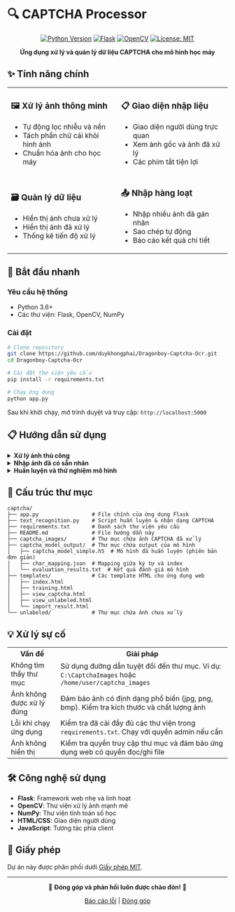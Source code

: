 # 🔍 CAPTCHA Processor

<div align="center">
    
  [![Python Version](https://img.shields.io/badge/python-3.6+-blue.svg)](https://www.python.org/downloads/)
  [![Flask](https://img.shields.io/badge/flask-2.0.1-brightgreen.svg)](https://flask.palletsprojects.com/)
  [![OpenCV](https://img.shields.io/badge/opencv-4.5.3-orange.svg)](https://opencv.org/)
  [![License: MIT](https://img.shields.io/badge/License-MIT-yellow.svg)](https://opensource.org/licenses/MIT)
  
  **Ứng dụng xử lý và quản lý dữ liệu CAPTCHA cho mô hình học máy**
  
</div>

## ✨ Tính năng chính

<table>
  <tr>
    <td width="50%">
      <h3>🖼️ Xử lý ảnh thông minh</h3>
      <ul>
        <li>Tự động lọc nhiễu và nền</li>
        <li>Tách phần chữ cái khỏi hình ảnh</li>
        <li>Chuẩn hóa ảnh cho học máy</li>
      </ul>
    </td>
    <td width="50%">
      <h3>📋 Giao diện nhập liệu</h3>
      <ul>
        <li>Giao diện người dùng trực quan</li>
        <li>Xem ảnh gốc và ảnh đã xử lý</li>
        <li>Các phím tắt tiện lợi</li>
      </ul>
    </td>
  </tr>
  <tr>
    <td width="50%">
      <h3>🗃️ Quản lý dữ liệu</h3>
      <ul>
        <li>Hiển thị ảnh chưa xử lý</li>
        <li>Hiển thị ảnh đã xử lý</li>
        <li>Thống kê tiến độ xử lý</li>
      </ul>
    </td>
    <td width="50%">
      <h3>📤 Nhập hàng loạt</h3>
      <ul>
        <li>Nhập nhiều ảnh đã gán nhãn</li>
        <li>Sao chép tự động</li>
        <li>Báo cáo kết quả chi tiết</li>
      </ul>
    </td>
  </tr>
</table>

## 🚀 Bắt đầu nhanh

### Yêu cầu hệ thống

- Python 3.6+
- Các thư viện: Flask, OpenCV, NumPy

### Cài đặt

```bash
# Clone repository
git clone https://github.com/duykhongphai/Dragonboy-Captcha-Ocr.git
cd Dragonboy-Captcha-Ocr

# Cài đặt thư viện yêu cầu
pip install -r requirements.txt

# Chạy ứng dụng
python app.py
```

Sau khi khởi chạy, mở trình duyệt và truy cập: `http://localhost:5000`

## 📋 Hướng dẫn sử dụng

<details>
<summary><b>Xử lý ảnh thủ công</b></summary>
<br>

### Xử lý từng ảnh CAPTCHA và nhập dữ liệu

1. Từ trang chủ, chọn **Xử lý ảnh thủ công**
2. Nhập đường dẫn thư mục chứa ảnh CAPTCHA
3. Nhấn **Bắt đầu xử lý ảnh**
4. Với mỗi ảnh được hiển thị:
   - Quan sát cả ảnh gốc và ảnh đã xử lý
   - Nhập nội dung CAPTCHA vào ô văn bản
   - Nhấn **Enter** hoặc **Lưu & Tiếp tục** để chuyển ảnh tiếp theo

> **Mẹo:** Sử dụng phím **Enter** để di chuyển nhanh qua các ảnh

</details>

<details>
<summary><b>Nhập ảnh đã có sẵn nhãn</b></summary>
<br>

### Nhập nhiều ảnh đã được gán nhãn

1. Từ trang chủ, chọn **Nhập ảnh đã có sẵn nhãn**
2. Nhập đường dẫn thư mục chứa ảnh đã gán nhãn
3. Nhấn **Nhập ảnh đã gán nhãn**
4. Xem báo cáo kết quả nhập:
   - Số ảnh đã nhập thành công
   - Số ảnh bị bỏ qua (trùng lặp)
   - Tổng số ảnh được xử lý

> **Lưu ý:** Tên file (không có phần mở rộng) được sử dụng làm nhãn của ảnh. Ví dụ: `ABCDEF.png` sẽ có nhãn là "ABCDEF"

</details>

<details>
<summary><b>Huấn luyện và thử nghiệm mô hình</b></summary>
<br>

### Huấn luyện mô hình nhận dạng CAPTCHA

Sau khi đã có đủ dữ liệu trong thư mục `captcha_images`, bạn có thể huấn luyện mô hình nhận dạng:

```bash
# Chạy script huấn luyện
python text_recognition.py --train
```

Script sẽ:
1. Đọc tất cả ảnh từ thư mục `captcha_images`
2. Tách dữ liệu thành tập huấn luyện và tập kiểm tra
3. Huấn luyện mô hình CNN để nhận dạng ký tự
4. Lưu mô hình đã huấn luyện vào `model.h5`

### Thử nghiệm mô hình

Để kiểm tra độ chính xác của mô hình với một ảnh cụ thể:

```bash
# Thử nghiệm trên một ảnh
python text_recognition.py --test path/to/image.png
```

Để đánh giá mô hình trên toàn bộ tập dữ liệu kiểm tra:

```bash
# Đánh giá trên tập kiểm tra
python text_recognition.py --evaluate
```

Kết quả sẽ hiển thị:
- Độ chính xác tổng thể
- Các trường hợp nhận dạng sai
- Ma trận nhầm lẫn

> **Mẹo:** Tăng số lượng ảnh huấn luyện để cải thiện độ chính xác. Ít nhất 1000 ảnh cho kết quả tốt.

</details>

## 📁 Cấu trúc thư mục

```
captcha/
├── app.py                 # File chính của ứng dụng Flask
├── text_recognition.py    # Script huấn luyện & nhận dạng CAPTCHA
├── requirements.txt       # Danh sách thư viện yêu cầu
├── README.md              # File hướng dẫn này
├── captcha_images/        # Thư mục chứa ảnh CAPTCHA đã xử lý
├── captcha_model_output/  # Thư mục chứa output của mô hình
│   ├── captcha_model_simple.h5  # Mô hình đã huấn luyện (phiên bản đơn giản)
│   ├── char_mapping.json  # Mapping giữa ký tự và index
│   └── evaluation_results.txt  # Kết quả đánh giá mô hình
├── templates/             # Các template HTML cho ứng dụng web
│   ├── index.html
│   ├── training.html
│   ├── view_captcha.html
│   ├── view_unlabeled.html
│   └── import_result.html
└── unlabeled/             # Thư mục chứa ảnh chưa xử lý
```

## 💡 Xử lý sự cố

<table>
  <tr>
    <th>Vấn đề</th>
    <th>Giải pháp</th>
  </tr>
  <tr>
    <td>Không tìm thấy thư mục</td>
    <td>Sử dụng đường dẫn tuyệt đối đến thư mục. Ví dụ: <code>C:\CaptchaImages</code> hoặc <code>/home/user/captcha_images</code></td>
  </tr>
  <tr>
    <td>Ảnh không được xử lý đúng</td>
    <td>Đảm bảo ảnh có định dạng phổ biến (jpg, png, bmp). Kiểm tra kích thước và chất lượng ảnh</td>
  </tr>
  <tr>
    <td>Lỗi khi chạy ứng dụng</td>
    <td>Kiểm tra đã cài đầy đủ các thư viện trong <code>requirements.txt</code>. Chạy với quyền admin nếu cần</td>
  </tr>
  <tr>
    <td>Ảnh không hiển thị</td>
    <td>Kiểm tra quyền truy cập thư mục và đảm bảo ứng dụng web có quyền đọc/ghi file</td>
  </tr>
</table>

## 🛠️ Công nghệ sử dụng

- **Flask**: Framework web nhẹ và linh hoạt
- **OpenCV**: Thư viện xử lý ảnh mạnh mẽ
- **NumPy**: Thư viện tính toán số học
- **HTML/CSS**: Giao diện người dùng
- **JavaScript**: Tương tác phía client

## 📄 Giấy phép

Dự án này được phân phối dưới [Giấy phép MIT](https://opensource.org/licenses/MIT).

---

<div align="center">
  
  🌟 **Đóng góp và phản hồi luôn được chào đón!** 🌟
  
  [Báo cáo lỗi](https://github.com/duykhongphai/Dragonboy-Captcha-Ocr/issues) | [Đóng góp](https://github.com/duykhongphai/Dragonboy-Captcha-Ocr/pulls)
  
</div>
